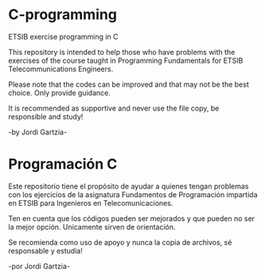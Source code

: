 C-programming
=============

ETSIB exercise programming in C

This repository is intended to help those who have problems with the exercises of the course taught in
Programming Fundamentals for ETSIB Telecommunications Engineers.

Please note that the codes can be improved and that may not be the best choice. Only provide guidance.

It is recommended as supportive and never use the file copy, be responsible and study!

-by Jordi Gartzia-


Programación C
==============

Este repositorio tiene el propósito de ayudar a quienes tengan problemas con los ejercicios de la asignatura
Fundamentos de Programación impartida en ETSIB para Ingenieros en Telecomunicaciones.

Ten en cuenta que los códigos pueden ser mejorados y que pueden no ser la mejor opción. Unicamente sirven de orientación.

Se recomienda como uso de apoyo y nunca la copia de archivos, sé responsable y estudia!

-por Jordi Gartzia-
